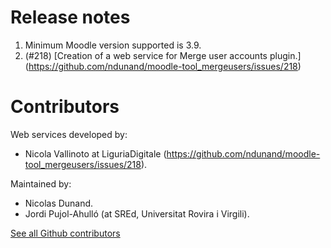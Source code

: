 Release notes
=============

1. Minimum Moodle version supported is 3.9.
1. (#218) [Creation of a web service for Merge user accounts plugin.]
(https://github.com/ndunand/moodle-tool_mergeusers/issues/218)

Contributors
============
Web services developed by:
* Nicola Vallinoto at LiguriaDigitale (https://github.com/ndunand/moodle-tool_mergeusers/issues/218).

Maintained by:
* Nicolas Dunand.
* Jordi Pujol-Ahulló (at SREd, Universitat Rovira i Virgili).

[See all Github contributors](https://github.com/ndunand/moodle-tool_mergeusers/graphs/contributors)
